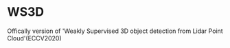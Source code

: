 # WS3D
Offically version of 'Weakly Supervised 3D object detection from Lidar Point Cloud'(ECCV2020)
